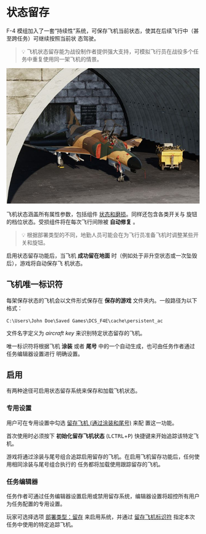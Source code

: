 # 状态留存

F-4 模组加入了一套“持续性”系统，可保存飞机当前状态，使其在后续飞行中（甚至跨任务）可继续按照当前状
态驾驶。

> 💡 飞机状态留存能为战役制作者提供强大支持，可模拟飞行员在战役多个任务中重复使用同一架飞机的情景。

![F4 in Hangar](../img/f4_in_hangar.jpg)

飞机状态涵盖所有属性参数，包括组件 [状态和磨损](mission_editor.md#状态和磨损)。同样还包含各类开关与
旋钮的档位状态。受损组件将在每次飞行间隙被 **自动修复** 。

> 💡 根据部署类型的不同，地勤人员可能会在为飞行员准备飞机时调整某些开关和旋钮。

启用状态留存功能后，当飞机 **成功留在地面** 时（例如处于非升空状态或一次坠毁后），游戏将自动保存飞
机状态。

## 飞机唯一标识符

每架保存状态的飞机会以文件形式保存在 **保存的游戏** 文件夹内。一般路径为以下格式：

`C:\Users\John Doe\Saved Games\DCS_F4E\cache\persistent_ac`

文件名字定义为 _aircraft key_ 来识别特定状态留存的飞机。

唯一标识符将根据飞机 **涂装** 或者 **尾号** 中的一个自动生成，也可由任务作者通过任务编辑器设置进行
明确设置。

## 启用

有两种途径可启用状态留存系统来保存和加载飞机状态。

### 专用设置

用户可在专用设置中勾选 [留存飞机 (通过涂装和尾号)](special_options.md#通过涂装和尾号保存状态) 来配
置这一功能。

首次使用时必须按下 **初始化留存飞机状态** (<kbd>LCTRL</kbd>+<kbd>P</kbd>) 快捷键来开始追踪该特定飞
机。

游戏将通过涂装与尾号组合追踪启用留存的飞机。在启用飞机留存功能后，任何使用相同涂装与尾号组合执行的
任务都将加载使用跟踪留存的飞机。

### 任务编辑器

任务作者可通过任务编辑器设置启用或禁用留存系统，编辑器设置将超控所有用户为任务配置的专用设置。

玩家可选择选项 [部署类型：留存](mission_editor.md#留存) 来启用系统，并通过
[留存飞机标识符](mission_editor.md#留存飞机标识符) 指定本次任务中使用的特定追踪飞机。
